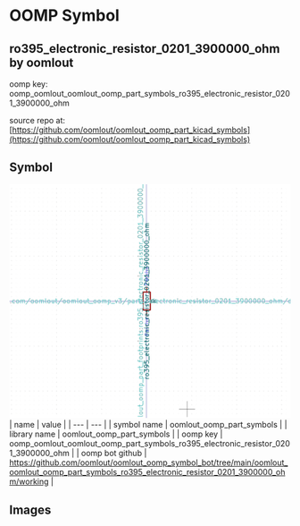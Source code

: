 # OOMP Symbol  
## ro395_electronic_resistor_0201_3900000_ohm  by oomlout  
  
oomp key: oomp_oomlout_oomlout_oomp_part_symbols_ro395_electronic_resistor_0201_3900000_ohm  
  
source repo at: [https://github.com/oomlout/oomlout_oomp_part_kicad_symbols](https://github.com/oomlout/oomlout_oomp_part_kicad_symbols)  
## Symbol  
  
[![working.png](working_600.png)](working.png)  
| name | value | 
| --- | --- | 
| symbol name | oomlout_oomp_part_symbols | 
| library name | oomlout_oomp_part_symbols | 
| oomp key | oomp_oomlout_oomlout_oomp_part_symbols_ro395_electronic_resistor_0201_3900000_ohm | 
| oomp bot github | https://github.com/oomlout/oomlout_oomp_symbol_bot/tree/main/oomlout_oomlout_oomp_part_symbols_ro395_electronic_resistor_0201_3900000_ohm/working | 
## Images  

